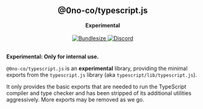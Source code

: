 <div align="center">
  <h2>@0no-co/typescript.js</h2>
  <strong>Experimental</strong>
  <br />
  <br />
  <a href="https://npmjs.com/package/@0no-co/typescript.js">
    <img alt="Bundlesize" src="https://deno.bundlejs.com/?q=@0no-co/typescript.js&badge" />
  </a>
  <a href="https://urql.dev/discord">
    <img alt="Discord" src="https://img.shields.io/discord/1082378892523864074?color=7389D8&label&logo=discord&logoColor=ffffff" />
  </a>
  <br />
  <br />
</div>

**Experimental: Only for internal use.**

`@0no-co/typescript.js` is an **experimental** library, providing the minimal
exports from the `typescript.js` library (aka `typescript/lib/typescript.js`).

It only provides the basic exports that are needed to run the TypeScript
compiler and type checker and has been stripped of its additional utilities
aggressively. More exports may be removed as we go.
